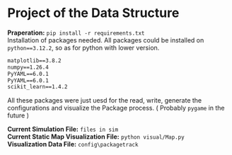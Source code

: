 # Project of the Data Structure
**Praperation:** ``pip install -r requirements.txt``  
  Installation of packages needed. All packages could be installed on ``python==3.12.2``, so as for python with lower version.
```txt
matplotlib==3.8.2
numpy==1.26.4
PyYAML==6.0.1
PyYAML==6.0.1
scikit_learn==1.4.2
```
  All these packages were just uesd for the read, write, generate the configurations and visualize the Package process. ( Probably ``pygame`` in the future )  
  
**Current Simulation File:** ``files in sim``  
**Current Static Map Visualization File:** ``python visual/Map.py``  
**Visualization Data File:** ``config\packagetrack``
